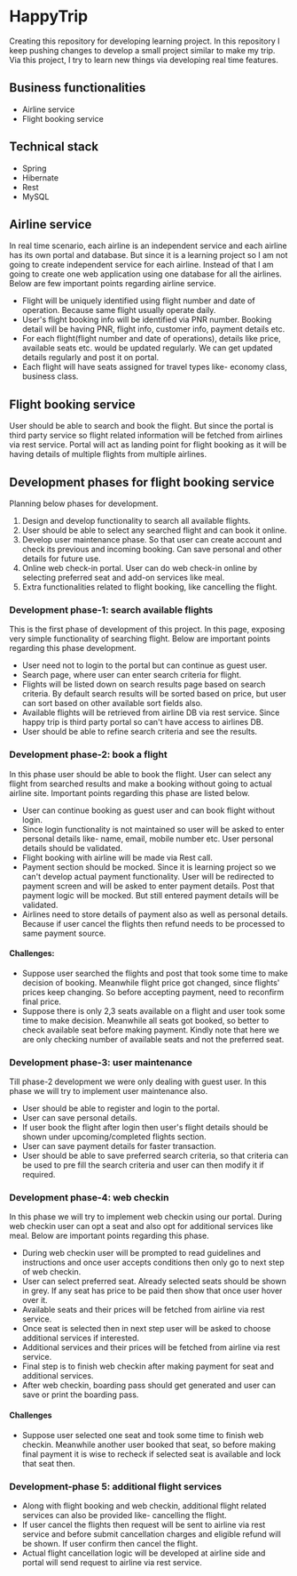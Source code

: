 # HappyTrip
Creating this repository for developing learning project. In this repository I keep pushing changes to develop a small project similar to make my trip. Via this project, I try to learn new things via developing real time features. 

## Business functionalities

* Airline service
* Flight booking service

## Technical stack

* Spring
* Hibernate
* Rest
* MySQL

## Airline service

In real time scenario, each airline is an independent service and each airline has its own portal and database. But since it is a learning project so I am not going to create independent service for each  airline. Instead of that I am going to create one web application using one database for all the airlines. Below are few important points regarding airline service. 

* Flight will be uniquely identified using flight number and date of operation. Because same flight usually operate daily.
* User's flight booking info will be identified via PNR number. Booking detail will be having PNR, flight info, customer info, payment details etc.
* For each flight(flight number and date of operations), details like price, available seats etc. would be updated regularly. We can get updated details regularly and post it on portal.
* Each flight will have seats assigned for travel types like- economy class, business class.

## Flight booking service

User should be able to search and book the flight. But since the portal is third party service so flight related information will be fetched from airlines via rest service. Portal will act as landing point for flight booking as it will be having details of multiple flights from multiple airlines.

## Development phases for flight booking service
Planning below phases for development.

1. Design and develop functionality to search all available flights.
2. User should be able to select any searched flight and can book it online.
3. Develop user maintenance phase. So that user can create account and check its previous and incoming booking. Can save personal and other details for future use.
4. Online web check-in portal. User can do web check-in online by selecting preferred seat and add-on services like meal.
5. Extra functionalities related to flight booking, like cancelling the flight.

### Development phase-1: search available flights

This is the first phase of development of this project. In this page, exposing very simple functionality of searching flight. Below are important points regarding this phase development.

* User need not to login to the portal but can continue as guest user.
* Search page, where user can enter search criteria for flight.
* Flights will be listed down on search results page based on search criteria. By default search results will be sorted based on price, but user can sort based on other available sort fields also.
* Available flights will be retrieved from airline DB via rest service. Since happy trip is third party portal so can't have access to airlines DB.
* User should be able to refine search criteria and see the results.

### Development phase-2: book a flight

In this phase user should be able to book the flight. User can select any flight from searched results and make a booking without going to actual airline site. Important points regarding this phase are listed below.

* User can continue booking as guest user and can book flight without login.
* Since login functionality is not maintained so user will be asked to enter personal details like- name, email, mobile number etc. User personal details should be validated.
* Flight booking with airline will be made via Rest call.
* Payment section should be mocked. Since it is learning project so we can't develop actual payment functionality. User will be redirected to payment screen and will be asked to enter payment details. Post that payment logic will be mocked. But still entered payment details will be validated.
* Airlines need to store details of payment also as well as personal details. Because if user cancel the flights then refund needs to be processed to same payment source.

#### Challenges:

* Suppose user searched the flights and post that took some time to make decision of booking. Meanwhile flight price got changed, since flights' prices keep changing. So before accepting payment, need to reconfirm final price.
* Suppose there is only 2,3 seats available on a flight and user took some time to make decision. Meanwhile all seats got booked, so better to check available seat before making payment. Kindly note that here we are only checking number of available seats and not the preferred seat.

### Development phase-3: user maintenance

Till phase-2 development we were only dealing with guest user. In this phase we will try to implement user maintenance also.

* User should be able to register and login to the portal.
* User can save personal details.
* If user book the flight after login then user's flight details should be shown under upcoming/completed flights section.
* User can save payment details for faster transaction.
* User should be able to save preferred search criteria, so that criteria can be used to pre fill the search criteria and user can then modify it if required.

### Development phase-4: web checkin

In this phase we will try to implement web checkin using our portal. During web checkin user can opt a seat and also opt for additional services like meal. Below are important points regarding this phase.

* During web checkin user will be prompted to read guidelines and instructions and once user accepts conditions then only go to next step of web checkin.
* User can select preferred seat. Already selected seats should be shown in grey. If any seat has price to be paid then show that once user hover over it.
* Available seats and their prices will be fetched from airline via rest service.
* Once seat is selected then in next step user will be asked to choose additional services if interested.
* Additional services and their prices will be fetched from airline via rest service.
* Final step is to finish web checkin after making payment for seat and additional services.
* After web checkin, boarding pass should get generated and user can save or print the boarding pass.

#### Challenges
* Suppose user selected one seat and took some time to finish web checkin. Meanwhile another user booked that seat, so before making final payment it is wise to recheck if selected seat is available and lock that seat then.

### Development-phase 5: additional flight services

* Along with flight booking and web checkin, additional flight related services can also be provided like- cancelling the flight.
* If user cancel the flights then request will be sent to airline via rest service and before submit cancellation charges and eligible refund will be shown. If user confirm then cancel the flight.
* Actual flight cancellation logic will be developed at airline side and portal will send request to airline via rest service.
